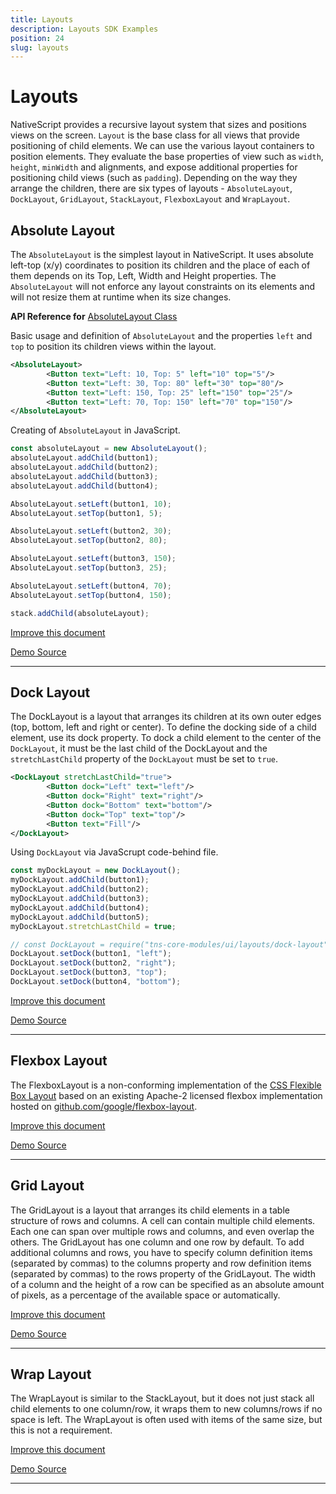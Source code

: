 ```yaml
---
title: Layouts
description: Layouts SDK Examples
position: 24
slug: layouts
---
```


# Layouts

NativeScript provides a recursive layout system that sizes and positions views on the screen.
`Layout` is the base class for all views that provide positioning of child elements.
We can use the various layout containers to position elements. 
They evaluate the base properties of view such as `width`, `height`, `minWidth` and alignments, and expose additional properties for positioning child views (such as `padding`). 
Depending on the way they arrange the children, there are six types of layouts - `AbsoluteLayout`, `DockLayout`, `GridLayout`, `StackLayout`, `FlexboxLayout` and `WrapLayout`.

## Absolute Layout

The `AbsoluteLayout` is the simplest layout in NativeScript. 
It uses absolute left-top (x/y) coordinates to position its children and the place of each of them depends on its Top, Left, Width and Height properties. 
The `AbsoluteLayout` will not enforce any layout constraints on its elements and will not resize them at runtime when its size changes.

**API Reference for** [AbsoluteLayout Class](http://docs.nativescript.org/api-reference/modules/_ui_layouts_absolute_layout_.html)

Basic usage and definition of `AbsoluteLayout` and the properties `left` and `top` to position its children views within the layout.
```XML
<AbsoluteLayout>
        <Button text="Left: 10, Top: 5" left="10" top="5"/>
        <Button text="Left: 30, Top: 80" left="30" top="80"/>
        <Button text="Left: 150, Top: 25" left="150" top="25"/>
        <Button text="Left: 70, Top: 150" left="70" top="150"/>
</AbsoluteLayout>
```

Creating of `AbsoluteLayout` in JavaScript.
```JavaScript
const absoluteLayout = new AbsoluteLayout();
absoluteLayout.addChild(button1);
absoluteLayout.addChild(button2);
absoluteLayout.addChild(button3);
absoluteLayout.addChild(button4);

AbsoluteLayout.setLeft(button1, 10);
AbsoluteLayout.setTop(button1, 5);

AbsoluteLayout.setLeft(button2, 30);
AbsoluteLayout.setTop(button2, 80);

AbsoluteLayout.setLeft(button3, 150);
AbsoluteLayout.setTop(button3, 25);

AbsoluteLayout.setLeft(button4, 70);
AbsoluteLayout.setTop(button4, 150);

stack.addChild(absoluteLayout);
```

[Improve this document](undefined/edit/master/app/ui/layouts/absolute-layout/article.md)

[Demo Source](undefined/edit/master/app/ui/layouts/absolute-layout)

---

## Dock Layout

The DockLayout is a layout that arranges its children at its own outer edges (top, bottom, left and right or center). 
To define the docking side of a child element, use its dock property. 
To dock a child element to the center of the `DockLayout`, it must be the last child of the DockLayout and the `stretchLastChild` property of the `DockLayout` must be set to `true`.
```XML
<DockLayout stretchLastChild="true">
        <Button dock="Left" text="left"/>
        <Button dock="Right" text="right"/>
        <Button dock="Bottom" text="bottom"/>
        <Button dock="Top" text="top"/>
        <Button text="Fill"/>
</DockLayout>
```

Using `DockLayout` via JavaScrupt code-behind file.
```JavaScript
const myDockLayout = new DockLayout();
myDockLayout.addChild(button1);
myDockLayout.addChild(button2);
myDockLayout.addChild(button3);
myDockLayout.addChild(button4);
myDockLayout.addChild(button5);
myDockLayout.stretchLastChild = true;

// const DockLayout = require("tns-core-modules/ui/layouts/dock-layout").DockLayout;
DockLayout.setDock(button1, "left");
DockLayout.setDock(button2, "right");
DockLayout.setDock(button3, "top");
DockLayout.setDock(button4, "bottom");
```

[Improve this document](undefined/edit/master/app/ui/layouts/dock-layout/article.md)

[Demo Source](undefined/edit/master/app/ui/layouts/dock-layout)

---

## Flexbox Layout

The FlexboxLayout is a non-conforming implementation of the [CSS Flexible Box Layout](https://www.w3.org/TR/css-flexbox-1/) based on an existing Apache-2 licensed flexbox implementation hosted on [github.com/google/flexbox-layout](https://github.com/google/flexbox-layout).

[Improve this document](undefined/edit/master/app/ui/layouts/flexbox-layout/article.md)

[Demo Source](undefined/edit/master/app/ui/layouts/flexbox-layout)

---

## Grid Layout

The GridLayout is a layout that arranges its child elements in a table structure of rows and columns. A cell can contain multiple child elements. Each one can span over multiple rows and columns, and even overlap the others. The GridLayout has one column and one row by default. To add additional columns and rows, you have to specify column definition items (separated by commas) to the columns property and row definition items (separated by commas) to the rows property of the GridLayout. The width of a column and the height of a row can be specified as an absolute amount of pixels, as a percentage of the available space or automatically.

[Improve this document](undefined/edit/master/app/ui/layouts/grid-layout/article.md)

[Demo Source](undefined/edit/master/app/ui/layouts/grid-layout)

---

## Wrap Layout

The WrapLayout is similar to the StackLayout, but it does not just stack all child elements to one column/row, it wraps them to new columns/rows if no space is left. The WrapLayout is often used with items of the same size, but this is not a requirement.

[Improve this document](undefined/edit/master/app/ui/layouts/wrap-layout/article.md)

[Demo Source](undefined/edit/master/app/ui/layouts/wrap-layout)

---



